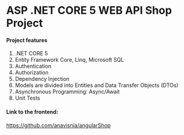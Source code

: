 #  ASP .NET CORE 5 WEB API Shop Project
#### Project features
1. .NET CORE 5
2. Entity Framework Core, Linq, Microsoft SQL
3. Authentication
4. Authorization
5. Dependency Injection
6. Models are divided into Entities and Data Transfer Objects (DTOs)
7. Asynchronous Programming: Async/Await
8. Unit Tests
#### Link to the frontend:
https://github.com/anavisnia/angularShop
